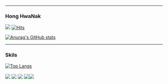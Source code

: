 ---------------------------
### Hong HwaNak

<a href="https://velog.io/@ghdghkwo5"><img src="https://img.shields.io/badge/Velog-3DDC84?style=flat-square&logo=Blogger&logoColor=white"/></a>
[![Hits](https://hits.seeyoufarm.com/api/count/incr/badge.svg?url=https%3A%2F%2Fgithub.com%2FNakhong%2F&count_bg=%23161716&title_bg=%23090909&icon=github.svg&icon_color=%23FFFFFF&title=hits&edge_flat=false)](https://hits.seeyoufarm.com)
 
 [![Anurag's GitHub stats](https://github-readme-stats.vercel.app/api?username=Nakhong)](https://github.com/Nakhong/github-readme-stats)

-------------------------
### Skils

[![Top Langs](https://github-readme-stats.vercel.app/api/top-langs/?username=Nakhong&langs_count=8)](https://github.com/Nakhong/github-readme-stats)<br><br>
<img src="https://img.shields.io/badge/Html-E34F26?style=flat-square&logo=html5&logoColor=white"/>
<img src="https://img.shields.io/badge/CSS-1572B6?style=flat-square&logo=CSS3&logoColor=white"/>
<img src="https://img.shields.io/badge/JavaScript-F7DF1E?style=flat&logo=JavaScript&logoColor=white"/>
<img src="https://img.shields.io/badge/React-61DAFB?style=flat&logo=React&logoColor=white"/><img src="https://img.shields.io/badge/Firebase-FFCA28?style=flat-square&logo=firebase&logoColor=white"/>
